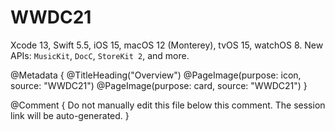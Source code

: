 # WWDC21

Xcode 13, Swift 5.5, iOS 15, macOS 12 (Monterey), tvOS 15, watchOS 8.
New APIs: ``MusicKit``, ``DocC``, ``StoreKit 2``, and more. 

@Metadata {
   @TitleHeading("Overview")
   @PageImage(purpose: icon, source: "WWDC21")
   @PageImage(purpose: card, source: "WWDC21")
}

@Comment { Do not manually edit this file below this comment. The session link will be auto-generated. }
